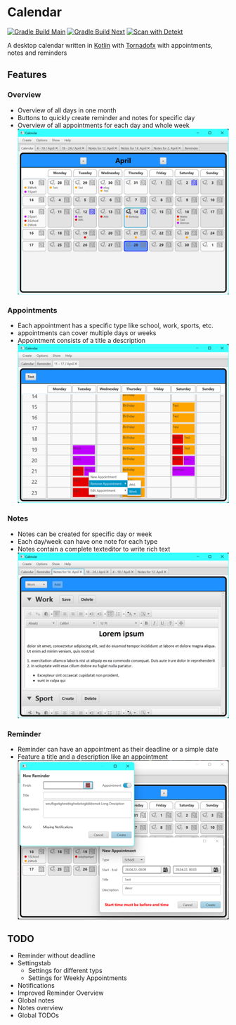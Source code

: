 # Calendar

[![Gradle Build Main](https://github.com/H3rmt/Calendar/actions/workflows/build.yml/badge.svg?branch=main)](https://github.com/H3rmt/Calendar/actions/workflows/build.yml)
[![Gradle Build Next](https://github.com/H3rmt/Calendar/actions/workflows/build.yml/badge.svg?branch=next)](https://github.com/H3rmt/Calendar/actions/workflows/build.yml)
[![Scan with Detekt](https://github.com/H3rmt/Calendar/actions/workflows/detekt.yml/badge.svg?branch=main)](https://github.com/H3rmt/Calendar/actions/workflows/detekt.yml)

A desktop calendar written in [Kotlin](https://github.com/edvin/tornadofx) with [Tornadofx](https://github.com/edvin/tornadofx) with appointments, notes and reminders


## Features
### Overview
- Overview of all days in one month
- Buttons to quickly create reminder and notes for specific day
- Overview of all appointments for each day and whole week
![Overview](img/Overview.png)

### Appointments
- Each appointment has a specific type like school, work, sports, etc. 
- appointments can cover multiple days or weeks
- Appointment consists of a title a description
![Appointments](img/appointments.png)


### Notes
- Notes can be created for specific day or week
- Each day/week can have one note for each type 
- Notes contain a complete texteditor to write rich text 
![Notes](img/Notes.png)

### Reminder
- Reminder can have an appointment as their deadline or a simple date
- Feature a title and a description like an appointment
![Reminder](img/Reminder.png)


## TODO
- Reminder without deadline
- Settingstab
  - Settings for different typs
  - Settings for Weekly Appointments
- Notifications
- Improved Reminder Overview
- Global notes
- Notes overview
- Global TODOs
